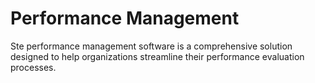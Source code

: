 # Performance Management

Ste performance management software is a comprehensive solution designed to help organizations streamline their performance evaluation processes. 